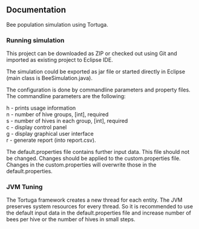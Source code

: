 Documentation
-------------

Bee population simulation using Tortuga.

### Running simulation

This project can be downloaded as ZIP or checked out using Git and imported as existing project to Eclipse IDE.

The simulation could be exported as jar file or started directly in Eclipse (main class is BeeSimulation.java).

The configuration is done by commandline parameters and property files. The commandline parameters are the following:

  h - prints usage information  
  n - number of hive groups, [int], required  
  s - number of hives in each group, [int], required  
  c - display control panel  
  g - display graphical user interface  
  r - generate report (into report.csv).  

The default.properties file contains further input data. This file should not be changed. Changes should be applied 
to the custom.properties file. Changes in the custom.properties will overwrite those in the default.properties.

### JVM Tuning

The Tortuga framework creates a new thread for each entity. The JVM preserves system resources for every thread.
So it is recommended to use the default input data in the default.properties file and increase number of bees per hive
or the number of hives in small steps.

